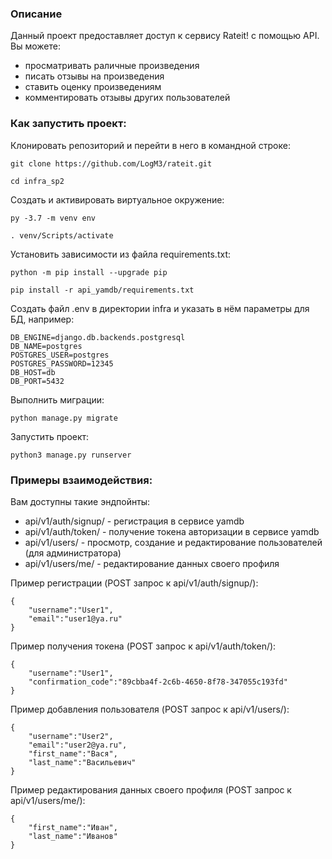 ### Описание  

Данный проект предоставляет доступ к сервису Rateit! с помощью API.
Вы можете:

- просматривать раличные произведения
- писать отзывы на произведения
- ставить оценку произведениям
- комментировать отзывы других пользователей

### Как запустить проект:

Клонировать репозиторий и перейти в него в командной строке:

```
git clone https://github.com/LogM3/rateit.git
```

```
cd infra_sp2
```

Cоздать и активировать виртуальное окружение:

```
py -3.7 -m venv env
```

```
. venv/Scripts/activate
```

Установить зависимости из файла requirements.txt:

```
python -m pip install --upgrade pip
```

```
pip install -r api_yamdb/requirements.txt
```

Создать файл .env в директории infra и указать в нём параметры для БД, например:

```
DB_ENGINE=django.db.backends.postgresql
DB_NAME=postgres
POSTGRES_USER=postgres
POSTGRES_PASSWORD=12345
DB_HOST=db
DB_PORT=5432
```

Выполнить миграции:

```
python manage.py migrate
```

Запустить проект:

```
python3 manage.py runserver
```

### Примеры взаимодействия:

Вам доступны такие эндпойнты:

- api/v1/auth/signup/ - регистрация в сервисе yamdb
- api/v1/auth/token/ - получение токена авторизации в сервисе yamdb
- api/v1/users/ - просмотр, создание и редактирование пользователей (для администратора)
- api/v1/users/me/ - редактирование данных своего профиля

Пример регистрации (POST запрос к api/v1/auth/signup/):

```
{
    "username":"User1",
    "email":"user1@ya.ru"
}
```

Пример получения токена (POST запрос к api/v1/auth/token/):

```
{
    "username":"User1",
    "confirmation_code":"89cbba4f-2c6b-4650-8f78-347055c193fd"
}
```

Пример добавления пользователя (POST запрос к api/v1/users/):

```
{
    "username":"User2",
    "email":"user2@ya.ru",
    "first_name":"Вася",
    "last_name":"Васильевич"
}
```

Пример редактирования данных своего профиля (POST запрос к api/v1/users/me/):

```
{
    "first_name":"Иван",
    "last_name":"Иванов"
}
```
